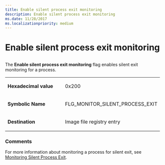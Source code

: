 ```yaml
---
title: Enable silent process exit monitoring
description: Enable silent process exit monitoring
ms.date: 11/28/2017
ms.localizationpriority: medium
---
```


# Enable silent process exit monitoring


## <span id="ddk_enable_pool_tagging_dtools"></span><span id="DDK_ENABLE_POOL_TAGGING_DTOOLS"></span>


The **Enable silent process exit monitoring** flag enables silent exit monitoring for a process.

<table>
<colgroup>
<col width="50%" />
<col width="50%" />
</colgroup>
<tbody>
<tr class="odd">
<td align="left"><p><strong>Hexadecimal value</strong></p></td>
<td align="left"><p>0x200</p></td>
</tr>
<tr class="even">
<td align="left"><p><strong>Symbolic Name</strong></p></td>
<td align="left"><p>FLG_MONITOR_SILENT_PROCESS_EXIT</p></td>
</tr>
<tr class="odd">
<td align="left"><p><strong>Destination</strong></p></td>
<td align="left"><p>Image file registry entry</p></td>
</tr>
</tbody>
</table>

 

### <span id="comments"></span><span id="COMMENTS"></span>Comments

For more information about monitoring a process for silent exit, see [Monitoring Silent Process Exit](registry-entries-for-silent-process-exit.md).

 

 





